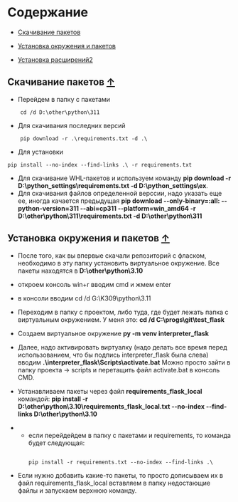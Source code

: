 # Содержание <span id="contents"><span>
* [Скачивание пакетов](#download_packages)

* [Установка окружения и пакетов](#install_env_packages)
* [Установка расширений2](#install_packeges2)




## Скачивание пакетов <span id="install_packeges">[&uarr;](#download_packages)<span> 
- Перейдем в папку с пакетами
```
    cd /d D:\other\python\311
```
- Для скачивания последних версий 
```
    pip download -r .\requirements.txt -d .\ 
```
- Для установки 
```
pip install --no-index --find-links .\ -r requirements.txt
```
- Для скачивание WHL-пакетов и используем команду **pip download -r D:\python_settings\requirements.txt -d D:\python_settings\ex**. 
- Для скачивания файлов определенной верссии, надо указать еще ее, иногда качается предыдущая **pip download --only-binary=:all: --python-version=311 --abi=cp311 --platform=win_amd64 -r D:\other\python\311\requirements.txt -d D:\other\python\311**




## Установка окружения и пакетов <span id="install_env_packages">[&uarr;](#contents)<span> 
- После того, как вы впервые скачали репозиторий с фласком, необходимо в эту папку установить виртуальное окружение. Все пакеты находятся в **D:\other\python\3.10**

- откроем консоль win+r вводим cmd и жмем enter
- в консоли вводим cd /d G:\K309\python\3.11
- Переходим в папку с проектом, либо туда, где будет лежать папка с виртуальным окружением. У меня это: **cd /d C:\progs\git\test_flask**
- Создаем виртуальное окружение **py -m venv interpreter_flask**
- Далее, надо активировать виртуалку (надо делать все время перед использованием, что бы подпись interpreter_flask была слева) вводим **.\interpreter_flask\Scripts\activate.bat** Можно просто зайти в папку проекта -> scripts и перетащить файл activate.bat в консоль CMD.
- Устанавливаем пакеты через файл **requirements_flask_local** командой: **pip install -r D:\other\python\3.10\requirements_flask_local.txt --no-index --find-links D:\other\python\3.10**
- - если перейдейдем в папку с пакетами и requirements, то команда будет следующая:
    ```

    pip install -r requirements.txt --no-index --find-links .\
    ```
- Если нужно добавить какие-то пакеты, то просто дописываем их в файл requirements_flask_local вставляем в папку недостающие файлы и запускаем верхнюю команду.





